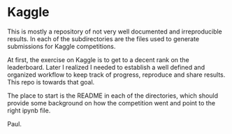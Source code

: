 Kaggle 
=========================

This is mostly a repository of not very well documented and
irreproducible results. In each of the subdirectories are the files
used to generate submissions for Kaggle competitions.

At first, the exercise on Kaggle is to get to a decent rank on the
leaderboard. Later I realized I needed to establish a well defined and
organized workflow to keep track of progress, reproduce and share
results.  This repo is towards that goal.

The place to start is the README in each of the directories, which
should provide some background on how the competition went and point
to the right ipynb file.

Paul.
